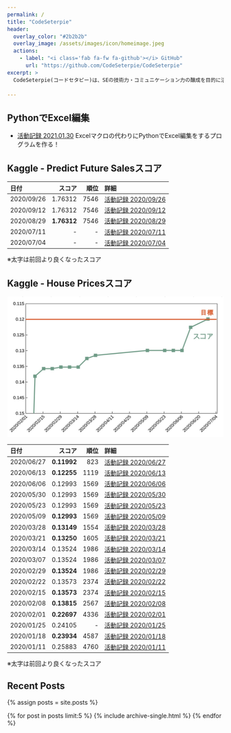 ```yaml
---
permalink: /
title: "CodeSeterpie"
header:
  overlay_color: "#2b2b2b"
  overlay_image: /assets/images/icon/homeimage.jpeg
  actions:
    - label: "<i class='fab fa-fw fa-github'></i> GitHub"
      url: "https://github.com/CodeSeterpie/CodeSeterpie"
excerpt: >
  CodeSeterpie(コードセタピー)は、SEの技術力・コミュニケーション力の醸成を目的に活動しているグループです。今の具体的な活動は、Googleの子会社が運営するAIのコンペティションプラットフォーム『Kaggle（カグル）』に、素人ながらプライベートで参加しています。

---
```


## PythonでExcel編集
* [活動記録 2021.01.30](https://codeseterpie.github.io/blog/report_20210130/) Excelマクロの代わりにPythonでExcel編集をするプログラムを作る！

## Kaggle - Predict Future Salesスコア

|日付|スコア|順位|詳細|
|:---|---:|---:|:---|
|2020/09/26|1.76312|7546|[活動記録 2020/09/26](https://codeseterpie.github.io/blog/report_20200926/)|
|2020/09/12|1.76312|7546|[活動記録 2020/09/12](https://codeseterpie.github.io/blog/report_20200912/)|
|2020/08/29|**1.76312**|7546|[活動記録 2020/08/29](https://codeseterpie.github.io/blog/report_20200829/)|
|2020/07/11|-|-|[活動記録 2020/07/11](https://codeseterpie.github.io/blog/report_20200711/)|
|2020/07/04|-|-|[活動記録 2020/07/04](https://codeseterpie.github.io/blog/report_20200704/)|

※太字は前回より良くなったスコア

## Kaggle - House Pricesスコア

<img src="/assets/images/home/kaggle_score.jpg" width="800">

|日付|スコア|順位|詳細|
|:---|---:|---:|:---|
|2020/06/27|**0.11992**|823|[活動記録 2020/06/27](https://codeseterpie.github.io/blog/report_20200627/)|
|2020/06/13|**0.12255**|1119|[活動記録 2020/06/13](https://codeseterpie.github.io/blog/report_20200613/)|
|2020/06/06|0.12993|1569|[活動記録 2020/06/06](https://codeseterpie.github.io/blog/report_20200606/)|
|2020/05/30|0.12993|1569|[活動記録 2020/05/30](https://codeseterpie.github.io/blog/report_20200530/)|
|2020/05/23|0.12993|1569|[活動記録 2020/05/23](https://codeseterpie.github.io/blog/report_20200523/)|
|2020/05/09|**0.12993**|1569|[活動記録 2020/05/09](https://codeseterpie.github.io/blog/report_20200509/)|
|2020/03/28|**0.13149**|1554|[活動記録 2020/03/28](https://codeseterpie.github.io/blog/report_20200328/)|
|2020/03/21|**0.13250**|1605|[活動記録 2020/03/21](https://codeseterpie.github.io/blog/report_20200321/)|
|2020/03/14|0.13524|1986|[活動記録 2020/03/14](https://codeseterpie.github.io/blog/report_20200314/)|
|2020/03/07|0.13524|1986|[活動記録 2020/03/07](https://codeseterpie.github.io/blog/report_20200307/)|
|2020/02/29|**0.13524**|1986|[活動記録 2020/02/29](https://codeseterpie.github.io/blog/report_20200229/)|
|2020/02/22|0.13573|2374|[活動記録 2020/02/22](https://codeseterpie.github.io/blog/report_20200222/)|
|2020/02/15|**0.13573**|2374|[活動記録 2020/02/15](https://codeseterpie.github.io/blog/report_20200215/)|
|2020/02/08|**0.13815**|2567|[活動記録 2020/02/08](https://codeseterpie.github.io/blog/report_20200208/)|
|2020/02/01|**0.22697**|4336|[活動記録 2020/02/01](https://codeseterpie.github.io/blog/report_20200201/)|
|2020/01/25|0.24105|-|[活動記録 2020/01/25](https://codeseterpie.github.io/blog/report_20200125/)|
|2020/01/18|**0.23934**|4587|[活動記録 2020/01/18](https://codeseterpie.github.io/blog/report_20200118/)|
|2020/01/11|0.25883|4760|[活動記録 2020/01/11](https://codeseterpie.github.io/blog/report_20200111/)|

※太字は前回より良くなったスコア

## Recent Posts

{% assign posts = site.posts %}

{% for post in posts limit:5 %}
  {% include archive-single.html %}
{% endfor %}


